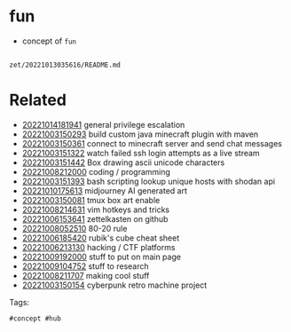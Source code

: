 # fun

- concept of `fun`

```
```

` zet/20221013035616/README.md `

# Related

- [20221014181941](/zet/20221014181941/README.md) general privilege escalation
- [20221003150293](/zet/20221003150293/README.md) build custom java minecraft plugin with maven
- [20221003150361](/zet/20221003150361/README.md) connect to minecraft server and send chat messages
- [20221003151322](/zet/20221003151322/README.md) watch failed ssh login attempts as a live stream
- [20221003151442](/zet/20221003151442/README.md) Box drawing ascii unicode characters
- [20221008212000](/zet/20221008212000/README.md) coding / programming
- [20221003151393](/zet/20221003151393/README.md) bash scripting lookup unique hosts with shodan api
- [20221010175613](/zet/20221010175613/README.md) midjourney AI generated art
- [20221003150081](/zet/20221003150081/README.md) tmux box art enable
- [20221008214631](/zet/20221008214631/README.md) vim hotkeys and tricks
- [20221006153641](/zet/20221006153641/README.md) zettelkasten on github
- [20221008052510](/zet/20221008052510/README.md) 80-20 rule
- [20221006185420](/zet/20221006185420/README.md) rubik's cube cheat sheet
- [20221006213130](/zet/20221006213130/README.md) hacking / CTF platforms
- [20221009192000](/zet/20221009192000/README.md) stuff to put on main page
- [20221009104752](/zet/20221009104752/README.md) stuff to research
- [20221008211707](/zet/20221008211707/README.md) making cool stuff
- [20221003150154](/zet/20221003150154/README.md) cyberpunk retro machine project

Tags:

    #concept #hub
